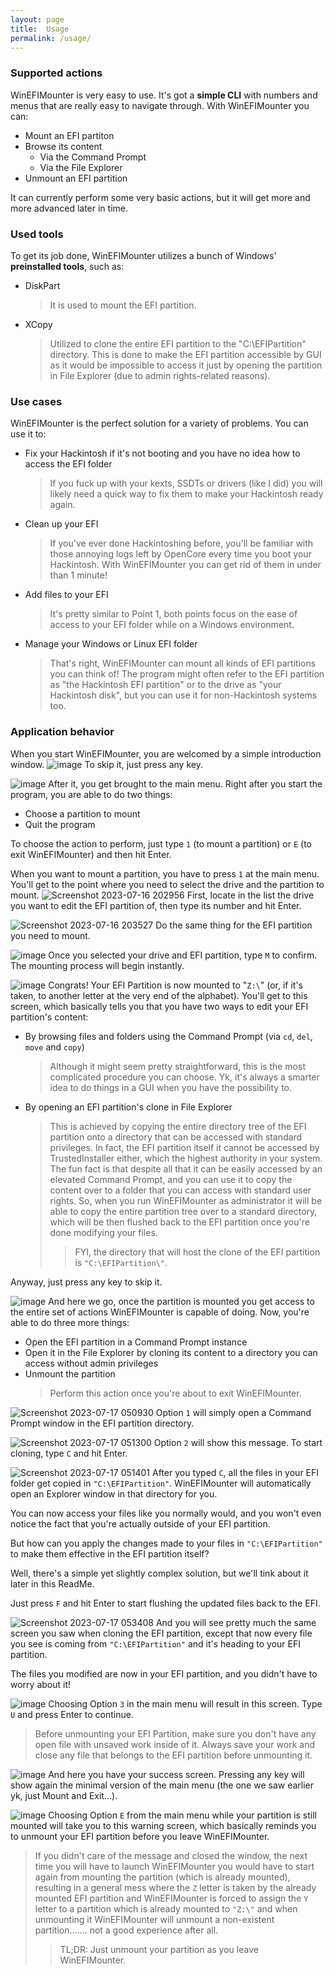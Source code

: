 ```yaml
---
layout: page
title:  Usage
permalink: /usage/
---
```


### Supported actions
WinEFIMounter is very easy to use. It's got a **simple CLI** with numbers and menus that are really easy to navigate through.
With WinEFIMounter you can:
- Mount an EFI partiton
- Browse its content
  - Via the Command Prompt
  - Via the File Explorer
- Unmount an EFI partition

It can currently perform some very basic actions, but it will get more and more advanced later in time.

### Used tools
To get its job done, WinEFIMounter utilizes a bunch of Windows' **preinstalled tools**, such as:
  - DiskPart
    > It is used to mount the EFI partition. 
  - XCopy
    > Utilized to clone the entire EFI partition to the "C:\EFIPartition" directory. This is done to make the EFI partition accessible by GUI as it would be impossible to access it just by opening the partition in File Explorer (due to admin rights-related reasons).

### Use cases
WinEFIMounter is the perfect solution for a variety of problems.
You can use it to:
- Fix your Hackintosh if it's not booting and you have no idea how to access the EFI folder
  > If you fuck up with your kexts, SSDTs or drivers (like I did) you will likely need a quick way to fix them to make your Hackintosh ready again.
- Clean up your EFI
  > If you've ever done Hackintoshing before, you'll be familiar with those annoying logs left by OpenCore every time you boot your Hackintosh. With WinEFIMounter you can get rid of them in under than 1 minute!
- Add files to your EFI
  > It's pretty similar to Point 1, both points focus on the ease of access to your EFI folder while on a Windows environment.
- Manage your Windows or Linux EFI folder
  > That's right, WinEFIMounter can mount all kinds of EFI partitions you can think of!
  > The program might often refer to the EFI partition as "the Hackintosh EFI partition" or to the drive as "your Hackintosh disk", but you can use it for non-Hackintosh systems too.

### Application behavior
When you start WinEFIMounter, you are welcomed by a simple introduction window.
![image](https://github.com/franzageek/WinEFIMounter/assets/88248950/ef66e019-d72a-46d3-a22a-13cb6935fb7f)
To skip it, just press any key.



![image](https://github.com/franzageek/WinEFIMounter/assets/88248950/1ad744f3-bfa5-45a5-91ac-a7d283849d43)
After it, you get brought to the main menu.
Right after you start the program, you are able to do two things:
- Choose a partition to mount
- Quit the program

To choose the action to perform, just type `1` (to mount a partition) or `E` (to exit WinEFIMounter) and then hit Enter.

When you want to mount a partition, you have to press `1` at the main menu. You'll get to the point where you need to select the drive and the partition to mount.
![Screenshot 2023-07-16 202956](https://github.com/franzageek/WinEFIMounter/assets/88248950/cdceb712-3afd-465b-a8f7-43a524d12931)
First, locate in the list the drive you want to edit the EFI partition of, then type its number and hit Enter.


![Screenshot 2023-07-16 203527](https://github.com/franzageek/WinEFIMounter/assets/88248950/65c5e495-3f59-4f65-a584-966f762a5ef0)
Do the same thing for the EFI partition you need to mount.

![image](https://github.com/franzageek/WinEFIMounter/assets/88248950/d1109eef-0d9f-438a-a8bb-ffc472fbc02a)
Once you selected your drive and EFI partition, type `M` to confirm. The mounting process will begin instantly.

![image](https://github.com/franzageek/WinEFIMounter/assets/88248950/2735dfff-0ed2-4507-85b4-90fc38c38802)
Congrats! Your EFI Partition is now mounted to "`Z:\`" (or, if it's taken, to another letter at the very end of the alphabet).
You'll get to this screen, which basically tells you that you have two ways to edit your EFI partition's content:
- By browsing files and folders using the Command Prompt (via `cd`, `del`, `move` and `copy`)
  > Although it might seem pretty straightforward, this is the most complicated procedure you can choose. Yk, it's always a smarter idea to do things in a GUI when you have the possibility to.
- By opening an EFI partition's clone in File Explorer
  > This is achieved by copying the entire directory tree of the EFI partition onto a directory that can be accessed with standard privileges. In fact, the EFI partition itself it cannot be accessed by TrustedInstaller either, which the highest authority in your system. The fun fact is that despite all that it can be easily accessed by an elevated Command Prompt, and you can use it to copy the content over to a folder that you can access with standard user rights. So, when you run WinEFIMounter as administrator it will be able to copy the entire partition tree over to a standard directory, which will be then flushed back to the EFI partition once you're done modifying your files.
  >  > FYI, the directory that will host the clone of the EFI partition is `"C:\EFIPartition\"`.

Anyway, just press any key to skip it.


![image](https://github.com/franzageek/WinEFIMounter/assets/88248950/348fdc42-7341-49ae-a7b5-f39bb04ba5ac)
And here we go, once the partition is mounted you get access to the entire set of actions WinEFIMounter is capable of doing.
Now, you're able to do three more things:
- Open the EFI partition in a Command Prompt instance
- Open it in the File Explorer by cloning its content to a directory you can access without admin privileges
- Unmount the partition
  > Perform this action once you're about to exit WinEFIMounter.


![Screenshot 2023-07-17 050930](https://github.com/franzageek/WinEFIMounter/assets/88248950/abcda3ec-626e-4e89-90c3-93de454e2fda)
Option `1` will simply open a Command Prompt window in the EFI partition directory.


![Screenshot 2023-07-17 051300](https://github.com/franzageek/WinEFIMounter/assets/88248950/53ba8760-9fce-4379-9eef-5312d49fa8e3)
Option `2` will show this message. To start cloning, type `C` and hit Enter.


![Screenshot 2023-07-17 051401](https://github.com/franzageek/WinEFIMounter/assets/88248950/87d57928-cb4f-4fa9-93d5-6a3cdd69cd65)
After you typed `C`, all the files in your EFI folder get copied in `"C:\EFIPartition"`. WinEFIMounter will automatically open an Explorer window in that directory for you.

You can now access your files like you normally would, and you won't even notice the fact that you're actually outside of your EFI partition.

But how can you apply the changes made to your files in `"C:\EFIPartition"` to make them effective in the EFI partition itself?


Well, there's a simple yet slightly complex solution, but we'll tink about it later in this ReadMe.

Just press `F` and hit Enter to start flushing the updated files back to the EFI.


![Screenshot 2023-07-17 053408](https://github.com/franzageek/WinEFIMounter/assets/88248950/76cb80af-8a14-47e4-b088-da2c0e5bcf7c)
And you will see pretty much the same screen you saw when cloning the EFI partition, except that now every file you see is coming from `"C:\EFIPartition"` and it's heading to your EFI partition.

The files you modified are now in your EFI partition, and you didn't have to worry about it!


![image](https://github.com/franzageek/WinEFIMounter/assets/88248950/21835753-d725-4e1a-92d0-e01d97543da3)
Choosing Option `3` in the main menu will result in this screen. Type `U` and press Enter to continue.
> Before unmounting your EFI Partition, make sure you don't have any open file with unsaved work inside of it. Always save your work and close any file that belongs to the EFI partition before unmounting it.


![image](https://github.com/franzageek/WinEFIMounter/assets/88248950/c5ec573c-3cbc-4351-a97c-fb08dace2cb8)
And here you have your success screen. Pressing any key will show again the minimal version of the main menu (the one we saw earlier yk, just Mount and Exit...).


![image](https://github.com/franzageek/WinEFIMounter/assets/88248950/5ae3f0b3-ed03-4852-b068-f406ec46bbb9)
Choosing Option `E` from the main menu while your partition is still mounted will take you to this warning screen, which basically reminds you to unmount your EFI partition before you leave WinEFIMounter.

> If you didn't care of the message and closed the window, the next time you will have to launch WinEFIMounter you would have to start again from mounting the partition (which is already mounted), resulting in a general mess where the `Z` letter is taken by the already mounted EFI partition and WinEFIMounter is forced to assign the `Y` letter to a partition which is already mounted to `"Z:\"` and when unmounting it WinEFIMounter will unmount a non-existent partition....... not a good experience after all.
> > TL;DR: Just unmount your partition as you leave WinEFIMounter.

